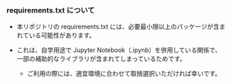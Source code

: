 ### requirements.txt について
* 本リポジトリの requirements.txt には、必要最小限以上のパッケージが含まれている可能性があります。

* これは、自学用途で Jupyter Notebook（.ipynb）を併用している関係で、一部の補助的なライブラリが含まれてしまっているためです。

    * ご利用の際には、適宜環境に合わせて取捨選択いただければ幸いです。